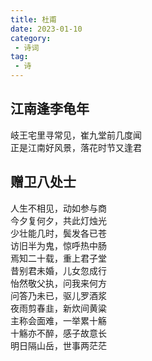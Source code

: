 ```yaml
---
title: 杜甫
date: 2023-01-10
category:
 - 诗词
tag:
 - 诗
---
```

## 江南逢李龟年
岐王宅里寻常见，崔九堂前几度闻  
正是江南好风景，落花时节又逢君

## 赠卫八处士
人生不相见，动如参与商  
今夕复何夕，共此灯烛光  
少壮能几时，鬓发各已苍  
访旧半为鬼，惊呼热中肠  
焉知二十载，重上君子堂  
昔别君未婚，儿女忽成行  
怡然敬父执，问我来何方  
问答乃未已，驱儿罗酒浆  
夜雨剪春韭，新炊间黄粱  
主称会面难，一举累十觞  
十觞亦不醉，感子故意长  
明日隔山岳，世事两茫茫